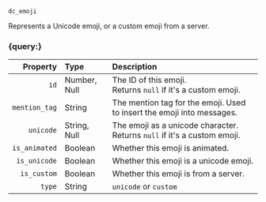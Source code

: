 `dc_emoji`

Represents a Unicode emoji, or a custom emoji from a server.


### {query:}

|      Property | Type         | Description                                                                 |
|--------------:|:-------------|:----------------------------------------------------------------------------|
|          `id` | Number, Null | The ID of this emoji.<br>Returns `null` if it's a custom emoji.             |
| `mention_tag` | String       | The mention tag for the emoji. Used to insert the emoji into messages.      |
|     `unicode` | String, Null | The emoji as a unicode character.<br>Returns `null` if it's a custom emoji. |
| `is_animated` | Boolean      | Whether this emoji is animated.                                             |
|  `is_unicode` | Boolean      | Whether this emoji is a unicode emoji.                                      |
|   `is_custom` | Boolean      | Whether this emoji is from a server.                                        |
|        `type` | String       | `unicode` or `custom`                                                       |